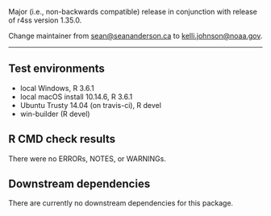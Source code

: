 Major (i.e., non-backwards compatible) release in conjunction with release
of r4ss version 1.35.0.

Change maintainer from <sean@seananderson.ca> to <kelli.johnson@noaa.gov>.

---

## Test environments
* local Windows, R 3.6.1
* local macOS install 10.14.6, R 3.6.1
* Ubuntu Trusty 14.04 (on travis-ci), R devel
* win-builder (R devel)

## R CMD check results
There were no ERRORs, NOTES, or WARNINGs.

## Downstream dependencies
There are currently no downstream dependencies for this package.
